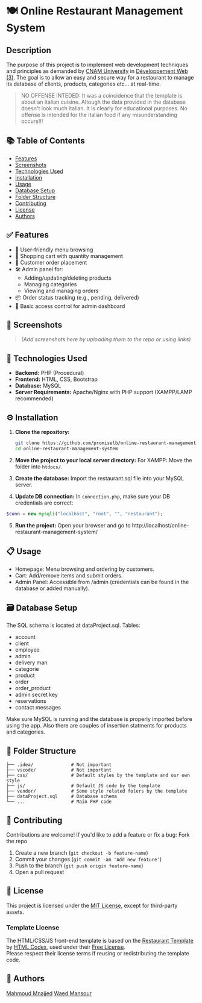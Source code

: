 #  🍽️  Online Restaurant Management System

## Description
The purpose of this project is to implement web development techniques and principles as demanded by [CNAM University](https://si.isae.edu.lb/) in [Développement Web (3)](https://formation.cnam.fr/rechercher-par-discipline/developpement-web-3-mise-en-pratique-208576.kjsp?RF=&EXT=cnam). The goal is to allow an easy and secure way for a restaurant to manage its database of clients, products, categories etc... at real-time.
> NO OFFENSE INTEDED: It was a coincidence that the template is about an italian cuisine. Altough the data provided in the database doesn't look much italian. It is clearly for educational purposes. No offense is intended for the italian food if any misunderstanding occurs!!!

## 📚 Table of Contents

- [Features](#-features)
- [Screenshots](#-screenshots)
- [Technologies Used](#-technologies-used)
- [Installation](#%EF%B8%8F-installation)
- [Usage](#-usage)
- [Database Setup](#%EF%B8%8F-database-setup)
- [Folder Structure](#-folder-structure)
- [Contributing](#-contributing)
- [License](#-license)
- [Authors](#authors)

## ✅ Features

- 🧾 User-friendly menu browsing
- 🛒 Shopping cart with quantity management
- 🧍 Customer order placement
- 🛠️ Admin panel for:
  - Adding/updating/deleting products
  - Managing categories
  - Viewing and managing orders
- 📦 Order status tracking (e.g., pending, delivered)
- 🔐 Basic access control for admin dashboard

## 📸 Screenshots
> *(Add screenshots here by uploading them to the repo or using links)*

## 🧰 Technologies Used

- **Backend:** PHP (Procedural)
- **Frontend:** HTML, CSS, Bootstrap
- **Database:** MySQL
- **Server Requirements:** Apache/Nginx with PHP support (XAMPP/LAMP recommended)

## ⚙️ Installation

1. **Clone the repository:**
   ```bash
   git clone https://github.com/promiselb/online-restaurant-management-system.git
   cd online-restaurant-management-system

2. **Move the project to your local server directory:**
  For XAMPP: Move the folder into `htdocs/`.

3. **Create the database:**
  Import the restaurant.sql file into your MySQL server.

4. **Update DB connection:**
  In `connection.php`, make sure your DB credentials are correct:

  ```php
  $conn = new mysqli("localhost", "root", "", "restaurant");
  ```

5. **Run the project:**
  Open your browser and go to http://localhost/online-restaurant-management-system/  

## 📋 Usage
- Homepage: Menu browsing and ordering by customers.
- Cart: Add/remove items and submit orders.
- Admin Panel: Accessible from /admin (credentials can be found in the database or added manually).

## 🗃️ Database Setup
The SQL schema is located at dataProject.sql.
Tables:
- account
- client
- employee
- admin
- delivery man
- categorie
- product
- order
- order_product
- admin secret key
- reservations
- contact messages

Make sure MySQL is running and the database is properly imported before using the app. Also there are couples of insertion statments for products and categories.

## 📁 Folder Structure
```online-restaurant-management-system/
├── .idea/              # Not important  
├── vscode/             # Not important  
├── css/                # Default styles by the template and our own style  
├── js/                 # Default JS code by the template  
├── vendor/             # Some style related folers by the template  
├── dataProject.sql     # Database schema  
└── ...                 # Main PHP code  
```
## 🤝 Contributing
Contributions are welcome! If you'd like to add a feature or fix a bug:
Fork the repo
1. Create a new branch (`git checkout -b feature-name`)  
2. Commit your changes (`git commit -am 'Add new feature'`)  
3. Push to the branch (`git push origin feature-name`)  
4. Open a pull request

## 📄 License

This project is licensed under the [MIT License](LICENSE), except for third-party assets.

### Template License

The HTML/CSS/JS front-end template is based on the [Restaurant Template](https://htmlcodex.com/demo/?item=140) by [HTML Codex](https://htmlcodex.com/), used under their [Free License](https://htmlcodex.com/license).  
Please respect their license terms if reusing or redistributing the template code.  

## 👤 Authors
[Mahmoud Mnajjed](https://github.com/mahmoudmnajed)
[Waed Mansour](https://github.com/promiselb)

